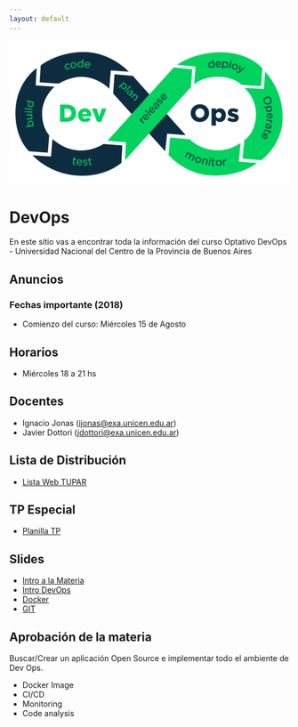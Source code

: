 ```yaml
---
layout: default
---
```



![DevOps](assets/img/devops.png)

# DevOps
En este sitio vas a encontrar toda la información del curso Optativo DevOps - Universidad Nacional del Centro de la Provincia de Buenos Aires


## Anuncios
<!-- Este Miercoles 29/05 hay clases de 18 a 21hs. -->

### Fechas importante (2018)
* Comienzo del curso: Miércoles 15 de Agosto

## Horarios
* Miércoles 18 a 21 hs

## Docentes
* Ignacio Jonas (ijonas@exa.unicen.edu.ar)
* Javier Dottori (jdottori@exa.unicen.edu.ar)
<!-- * Alejandro Perez (ajperez@exa.unicen.edu.ar) -->

## Lista de Distribución
* [Lista Web TUPAR](https://groups.google.com/forum/#!forum/web-tupar)

## TP Especial
* [Planilla TP](https://docs.google.com/spreadsheets/d/1RZGINbcWps2Lm-d0Z0b-RoO-KRC3PB8GWJDxGUBf_8Q/edit?usp=sharing)
## Slides
* [Intro a la Materia](https://docs.google.com/presentation/d/1cKNHMouFVnLyVN2r84s5ZPp4qrBTmOy6EnGaP0Zcp5Y/edit?usp=sharing)
* [Intro DevOps](https://docs.google.com/presentation/d/1NiAHg6OEWfenwKpXPR4GuF6BSpzooSRygwuvcb5zXNA/edit?usp=sharing)
* [Docker](https://docs.google.com/presentation/d/1Vy6YNAyf0m4TxSnXgDZQ6to3enJ4sABaNypviw_ApI0/edit?usp=sharing)
* [GIT](https://docs.google.com/presentation/d/1Zjg0tZ8OU1ZIfATVgRilxTdgDYOSC_lGRmHriaNdeqU/edit#slide=id.p73)

## Aprobación de la materia
Buscar/Crear un aplicación Open Source e implementar todo el ambiente de Dev Ops.
* Docker Image
* CI/CD
* Monitoring
* Code analysis 



